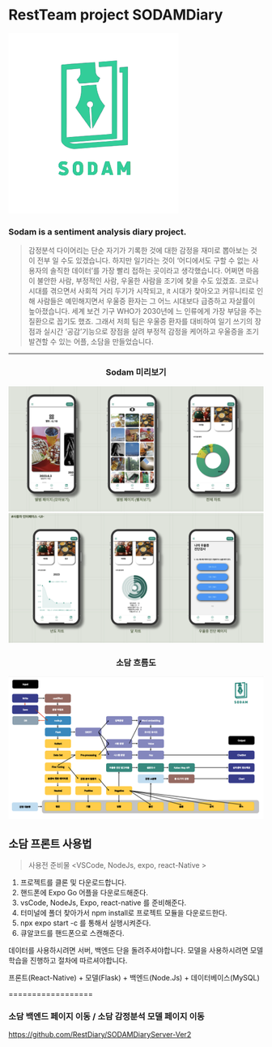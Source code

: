 RestTeam project SODAMDiary
===========================
<img width="" height="" src="./SODAMData/SodamLogo.png"></img>   

### Sodam is a sentiment analysis diary project.
>감정분석 다이어리는 단순 자기가 기록한 것에 대한 감정을 재미로 뽑아보는 것이 전부 일 수도 있겠습니다. 하지만 일기라는 것이 ‘어디에서도 구할 수 없는 사용자의 솔직한 데이터’를 가장 빨리 접하는 곳이라고 생각했습니다. 어쩌면 마음이 불안한 사람, 부정적인 사람, 우울한 사람을 조기에 찾을 수도 있겠죠. 코로나 시대를 겪으면서 사회적 거리 두기가 시작되고, it 시대가 찾아오고 커뮤니티로 인해 사람들은 예민해지면서 우울증 환자는 그 어느 시대보다 급증하고 자살률이 높아졌습니다. 세계 보건 기구 WHO가 2030년에 느 인류에게 가장 부담을 주는 질환으로 꼽기도 했죠. 그래서 저희 팀은 우울증 환자를 대비하여 일기 쓰기의 장점과 실시간 ‘공감’기능으로 장점을 살려 부정적 감정을 케어하고 우울증을 조기 발견할 수 있는 어플, 소담을 만들었습니다.

-----------------------------------------------
<div align='center'>
<h3>Sodam 미리보기</h3>
<img width="" height="" src="./SODAMData/page2.PNG"></img>   
<img width="" height="" src="./SODAMData/page3.PNG"></img>   

<h3>소담 흐름도</h3>
<img width="" height="" src="./SODAMData/SodamFlow.PNG"></img>     
 
</div>


## 소담 프론트 사용법
> 사용전 준비물 <VSCode, NodeJs, expo, react-Native >
1. 프로젝트를 클론 및 다운로드합니다.
2. 핸드폰에 Expo Go 어플을 다운로드해준다.
3. vsCode, NodeJs, Expo, react-native 를 준비해준다.
4. 터미널에 폴더 찾아가서 npm install로 프로젝트 모듈을 다운로드한다.
5. npx expo start -c 를 통해서 실행시켜준다.
6. 큐알코드를 핸드폰으로 스캔해준다.

데이터를 사용하시려면 서버, 백엔드 단을 돌려주셔야합니다.
모델을 사용하시려면 모델 학습을 진행하고 절차에 따르셔야합니다.

프론트(React-Native) + 모델(Flask) + 백엔드(Node.Js) + 데이터베이스(MySQL)



==================
### 소담 백엔드 페이지 이동 / 소담 감정분석 모델 페이지 이동
<https://github.com/RestDiary/SODAMDiaryServer-Ver2>   
